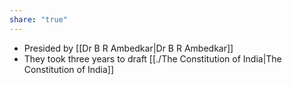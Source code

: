 ```yaml
---
share: "true"
---
```



- Presided by [[Dr B R Ambedkar|Dr B R Ambedkar]]
- They took three years to draft [[./The Constitution of India|The Constitution of India]] 